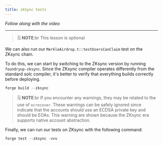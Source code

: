 ```yaml
---
title: zkSync tests
---
```


_Follow along with the video_

---

> 🗒️ **NOTE**:br
> This lesson is optional

We can also run our `MerkleAirdrop.t::testUsersCanClaim` test on the ZKsync chain.

To do this, we can start by switching to the ZKsync version by running `foundryup-zksync`. Since the ZKsync compiler operates differently from the standard solc compiler, it's better to verify that everything builds correctly before deploying.

```js
forge build --zksync
```

> 🗒️ **NOTE**:br
> If you encounter any warnings, they may be related to the use of `ecrecover`. These warnings can be safely ignored since indicate that the accounts should use an ECDSA private key and should be EOAs. This warning are shown because the ZKsync era supports native account abstraction.

Finally, we can run our tests on ZKsync with the following command:

```js
forge test --zksync -vvv
```

